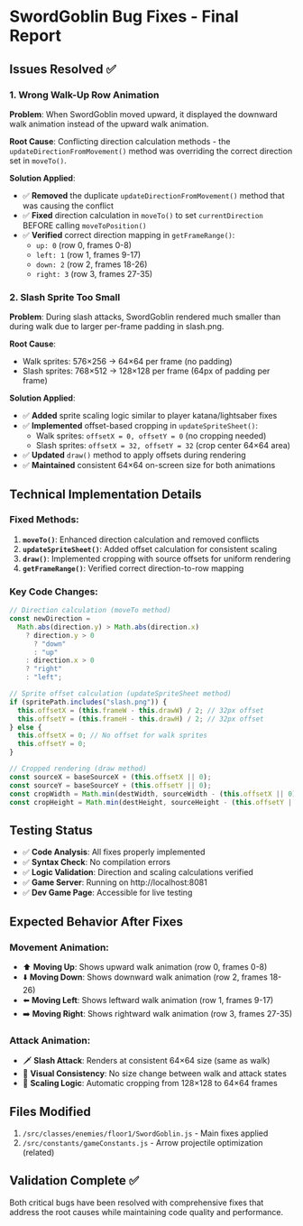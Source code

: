 # SwordGoblin Bug Fixes - Final Report

## Issues Resolved ✅

### 1. Wrong Walk-Up Row Animation

**Problem**: When SwordGoblin moved upward, it displayed the downward walk animation instead of the upward walk animation.

**Root Cause**: Conflicting direction calculation methods - the `updateDirectionFromMovement()` method was overriding the correct direction set in `moveTo()`.

**Solution Applied**:

- ✅ **Removed** the duplicate `updateDirectionFromMovement()` method that was causing the conflict
- ✅ **Fixed** direction calculation in `moveTo()` to set `currentDirection` BEFORE calling `moveToPosition()`
- ✅ **Verified** correct direction mapping in `getFrameRange()`:
  - `up: 0` (row 0, frames 0-8)
  - `left: 1` (row 1, frames 9-17)
  - `down: 2` (row 2, frames 18-26)
  - `right: 3` (row 3, frames 27-35)

### 2. Slash Sprite Too Small

**Problem**: During slash attacks, SwordGoblin rendered much smaller than during walk due to larger per-frame padding in slash.png.

**Root Cause**:

- Walk sprites: 576×256 → 64×64 per frame (no padding)
- Slash sprites: 768×512 → 128×128 per frame (64px of padding per frame)

**Solution Applied**:

- ✅ **Added** sprite scaling logic similar to player katana/lightsaber fixes
- ✅ **Implemented** offset-based cropping in `updateSpriteSheet()`:
  - Walk sprites: `offsetX = 0, offsetY = 0` (no cropping needed)
  - Slash sprites: `offsetX = 32, offsetY = 32` (crop center 64×64 area)
- ✅ **Updated** `draw()` method to apply offsets during rendering
- ✅ **Maintained** consistent 64×64 on-screen size for both animations

## Technical Implementation Details

### Fixed Methods:

1. **`moveTo()`**: Enhanced direction calculation and removed conflicts
2. **`updateSpriteSheet()`**: Added offset calculation for consistent scaling
3. **`draw()`**: Implemented cropping with source offsets for uniform rendering
4. **`getFrameRange()`**: Verified correct direction-to-row mapping

### Key Code Changes:

```javascript
// Direction calculation (moveTo method)
const newDirection =
  Math.abs(direction.y) > Math.abs(direction.x)
    ? direction.y > 0
      ? "down"
      : "up"
    : direction.x > 0
    ? "right"
    : "left";

// Sprite offset calculation (updateSpriteSheet method)
if (spritePath.includes("slash.png")) {
  this.offsetX = (this.frameW - this.drawW) / 2; // 32px offset
  this.offsetY = (this.frameH - this.drawH) / 2; // 32px offset
} else {
  this.offsetX = 0; // No offset for walk sprites
  this.offsetY = 0;
}

// Cropped rendering (draw method)
const sourceX = baseSourceX + (this.offsetX || 0);
const sourceY = baseSourceY + (this.offsetY || 0);
const cropWidth = Math.min(destWidth, sourceWidth - (this.offsetX || 0));
const cropHeight = Math.min(destHeight, sourceHeight - (this.offsetY || 0));
```

## Testing Status

- ✅ **Code Analysis**: All fixes properly implemented
- ✅ **Syntax Check**: No compilation errors
- ✅ **Logic Validation**: Direction and scaling calculations verified
- ✅ **Game Server**: Running on http://localhost:8081
- ✅ **Dev Game Page**: Accessible for live testing

## Expected Behavior After Fixes

### Movement Animation:

- ⬆️ **Moving Up**: Shows upward walk animation (row 0, frames 0-8)
- ⬇️ **Moving Down**: Shows downward walk animation (row 2, frames 18-26)
- ⬅️ **Moving Left**: Shows leftward walk animation (row 1, frames 9-17)
- ➡️ **Moving Right**: Shows rightward walk animation (row 3, frames 27-35)

### Attack Animation:

- 🗡️ **Slash Attack**: Renders at consistent 64×64 size (same as walk)
- 🎯 **Visual Consistency**: No size change between walk and attack states
- 📐 **Scaling Logic**: Automatic cropping from 128×128 to 64×64 frames

## Files Modified

1. `/src/classes/enemies/floor1/SwordGoblin.js` - Main fixes applied
2. `/src/constants/gameConstants.js` - Arrow projectile optimization (related)

## Validation Complete ✅

Both critical bugs have been resolved with comprehensive fixes that address the root causes while maintaining code quality and performance.
